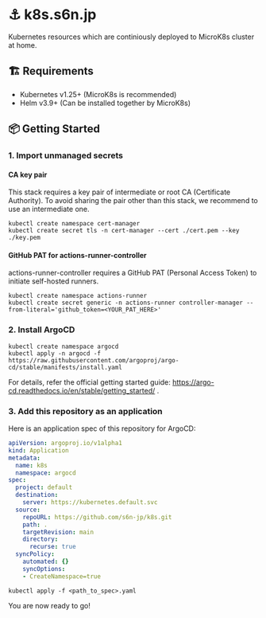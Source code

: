 # ⚓️ k8s.s6n.jp

Kubernetes resources which are continiously deployed to MicroK8s cluster at home.

## 🏗️ Requirements

- Kubernetes v1.25+ (MicroK8s is recommended)
- Helm v3.9+ (Can be installed together by MicroK8s)

## 📦 Getting Started

### 1. Import unmanaged secrets

#### CA key pair

This stack requires a key pair of intermediate or root CA (Certificate Authority).
To avoid sharing the pair other than this stack, we recommend to use an intermediate one.

```shell
kubectl create namespace cert-manager
kubectl create secret tls -n cert-manager --cert ./cert.pem --key ./key.pem
```

#### GitHub PAT for actions-runner-controller

actions-runner-controller requires a GitHub PAT (Personal Access Token) to initiate self-hosted runners.

```shell
kubectl create namespace actions-runner
kubectl create secret generic -n actions-runner controller-manager --from-literal='github_token=<YOUR_PAT_HERE>'
```

### 2. Install ArgoCD

```shell
kubectl create namespace argocd
kubectl apply -n argocd -f https://raw.githubusercontent.com/argoproj/argo-cd/stable/manifests/install.yaml
```

For details, refer the official getting started guide:
https://argo-cd.readthedocs.io/en/stable/getting_started/ .

### 3. Add this repository as an application

Here is an application spec of this repository for ArgoCD:

```yaml
apiVersion: argoproj.io/v1alpha1
kind: Application
metadata:
  name: k8s
  namespace: argocd
spec:
  project: default
  destination:
    server: https://kubernetes.default.svc
  source:
    repoURL: https://github.com/s6n-jp/k8s.git
    path: .
    targetRevision: main
    directory:
      recurse: true
  syncPolicy:
    automated: {}
    syncOptions:
    - CreateNamespace=true
```

```shell
kubectl apply -f <path_to_spec>.yaml
```

You are now ready to go!
